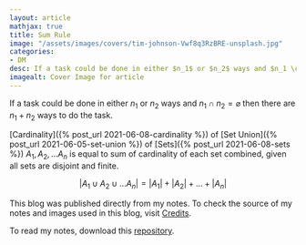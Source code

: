 ```yaml
---
layout: article
mathjax: true
title: Sum Rule
image: "/assets/images/covers/tim-johnson-Vwf8q3RzBRE-unsplash.jpg"
categories:
- DM
desc: If a task could be done in either $n_1$ or $n_2$ ways and $n_1 \cap n_2 = \varnothing$ then there are $n_1 + n_2$ ways to do the task. 
imagealt: Cover Image for article
---
```


If a task could be done in either $n_1$ or $n_2$ ways and $n_1 \cap n_2 = \varnothing$ then there are $n_1 + n_2$ ways to do the task.

























































































































































































































































































































































































































[Cardinality]({% post_url 2021-06-08-cardinality %}) of [Set Union]({% post_url 2021-06-05-set-union %}) of [Sets]({% post_url 2021-06-08-sets %}) $A_1, A_2, \dots A_n$ is equal to sum of cardinality of each set combined, given all sets are disjoint and finite.
























































































































































































































































































































































































































$$|A_1 \cup A_2 \cup \dots A_n| = |A_1| + |A_2| + \dots + |A_n|$$

























































































































































































































































































































































































































This blog was published directly from my notes.
To check the source of my notes and images used in this blog, visit <a href="/credits.html" target="_blank">Credits</a>.

To read my notes, download this <a href="https://github.com/bovem/CS" target="blank">repository</a>.